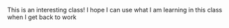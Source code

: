 This is an interesting class!
I hope I can use what I am learning in this class when I get back to work

